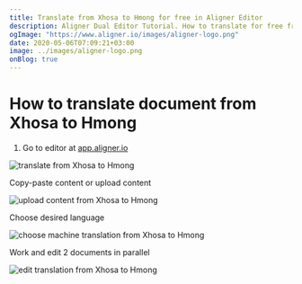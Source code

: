 ```yaml
---
title: Translate from Xhosa to Hmong for free in Aligner Editor
description: Aligner Dual Editor Tutorial. How to translate for free from Xhosa to Hmong. Aligner is multilingual document management platform. 
ogImage: "https://www.aligner.io/images/aligner-logo.png"
date: 2020-05-06T07:09:21+03:00
image: ../images/aligner-logo.png
onBlog: true
---
```


# How to translate document from Xhosa to Hmong

1. Go to editor at [app.aligner.io](https://app.aligner.io "Aligner App web page")

![translate from Xhosa to Hmong](../aligner-blank-editor.png "translate from Xhosa to Hmong")

Copy-paste content or upload content

![upload content from Xhosa to Hmong](../aligner-uploaded-document.png "upload content from Xhosa to Hmong")

Choose desired language

![choose machine translation from Xhosa to Hmong](../aligner-language-dropdown.png "choose machine translation from Xhosa to Hmong")

Work and edit 2 documents in parallel

![edit translation from Xhosa to Hmong](../aligner-double-sitded-editor.png "edit translation from Xhosa to Hmong")

